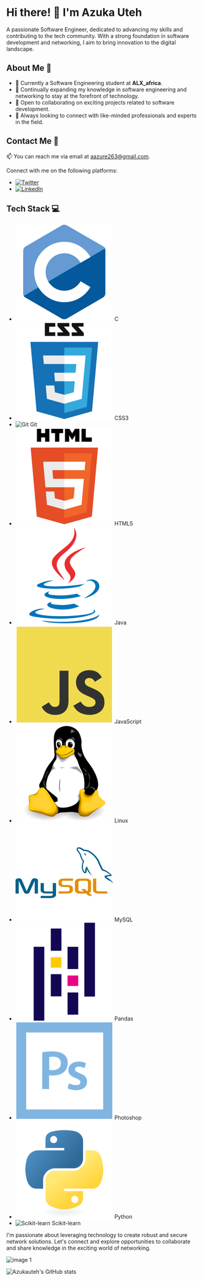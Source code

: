 # Hi there! 👋 I'm Azuka Uteh

A passionate Software Engineer, dedicated to advancing my skills and contributing to the tech community. With a strong foundation in software development and networking, I aim to bring innovation to the digital landscape.

## About Me 🚀

- 🔭 Currently a Software Engineering student at **ALX_africa**.
- 🌱 Continually expanding my knowledge in software engineering and networking to stay at the forefront of technology.
- 👯 Open to collaborating on exciting projects related to software development.
- 🤝 Always looking to connect with like-minded professionals and experts in the field.

## Contact Me 📧

📫 You can reach me via email at [aazure263@gmail.com](mailto:aazure263@gmail.com).

Connect with me on the following platforms:

- <a href="https://x.com/Magnifi66148508" target="_blank"><img src="https://img.shields.io/twitter/follow/Magnifi66148508?style=social&logo=x" alt="Twitter" width="120px" height="25px" /></a>
- <a href="https://www.linkedin.com/in/azukauteh" target="_blank"><img src="https://img.shields.io/badge/LinkedIn-Connect-blue?logo=linkedin" alt="LinkedIn" width="120px" height="25px" /></a>

## Tech Stack 💻

- ![C](https://raw.githubusercontent.com/devicons/devicon/master/icons/c/c-original.svg) C
- ![CSS3](https://raw.githubusercontent.com/devicons/devicon/master/icons/css3/css3-original-wordmark.svg) CSS3
- ![Git](https://www.vectorlogo.zone/logos/git-scm/git-scm-icon.svg) Git
- ![HTML5](https://raw.githubusercontent.com/devicons/devicon/master/icons/html5/html5-original-wordmark.svg) HTML5
- ![Java](https://raw.githubusercontent.com/devicons/devicon/master/icons/java/java-original.svg) Java
- ![JavaScript](https://raw.githubusercontent.com/devicons/devicon/master/icons/javascript/javascript-original.svg) JavaScript
- ![Linux](https://raw.githubusercontent.com/devicons/devicon/master/icons/linux/linux-original.svg) Linux
- ![MySQL](https://raw.githubusercontent.com/devicons/devicon/master/icons/mysql/mysql-original-wordmark.svg) MySQL
- ![Pandas](https://raw.githubusercontent.com/devicons/devicon/2ae2a900d2f041da66e950e4d48052658d850630/icons/pandas/pandas-original.svg) Pandas
- ![Photoshop](https://raw.githubusercontent.com/devicons/devicon/master/icons/photoshop/photoshop-line.svg) Photoshop
- ![Python](https://raw.githubusercontent.com/devicons/devicon/master/icons/python/python-original.svg) Python
- ![Scikit-learn](https://upload.wikimedia.org/wikipedia/commons/0/05/Scikit_learn_logo_small.svg) Scikit-learn

I'm passionate about leveraging technology to create robust and secure network solutions. Let's connect and explore opportunities to collaborate and share knowledge in the exciting world of networking.

![image 1](https://i.imgur.com/si6dAB6.png)

![Azukauteh's GitHub stats](https://github-readme-stats.vercel.app/api?username=azukauteh&show_icons=true&theme=radical)
